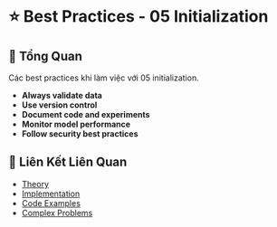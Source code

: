 # ⭐ Best Practices - 05 Initialization

## 🎯 Tổng Quan

Các best practices khi làm việc với 05 initialization.

- **Always validate data**
- **Use version control**
- **Document code and experiments**
- **Monitor model performance**
- **Follow security best practices**

## 🔗 Liên Kết Liên Quan

- [Theory](./THEORY_05_initialization.md)
- [Implementation](./IMPLEMENTATION_05_initialization.md)
- [Code Examples](./CODE_EXAMPLES_05_initialization.md)
- [Complex Problems](./COMPLEX_PROBLEMS.md)
